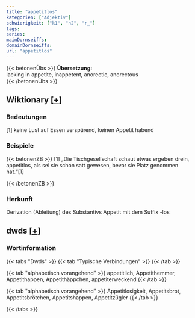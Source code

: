 ```yaml
---
title: "appetitlos"
kategorien: ["Adjektiv"]
schwierigkeit: ["k1", "h2", "r_"]
tags:
series:
mainDornseiffs:
domainDornseiffs:
url: "appetitlos"
---
```


{{< betonenÜbs >}}
**Übersetzung:**  
lacking in appetite, inappetent, anorectic, anorectous  
{{< /betonenÜbs >}}

## Wiktionary [[+](https://de.wiktionary.org/wiki/appetitlos)]

### Bedeutungen
[1] keine Lust auf Essen verspürend, keinen Appetit habend  

### Beispiele
{{< betonenZB >}}
[1] „Die Tischgesellschaft schaut etwas ergeben drein, appetitlos, als sei sie schon satt gewesen, bevor sie Platz genommen hat.“[1]  

{{< /betonenZB >}}
### Herkunft
Derivation (Ableitung) des Substantivs Appetit mit dem Suffix -los  



## dwds [[+](https://www.dwds.de/wb/appetitlos)]

### Wortinformation
{{< tabs "Dwds" >}}
{{< tab "Typische Verbindungen" >}}
{{< /tab >}}

{{< tab "alphabetisch vorangehend" >}}
appetitlich, Appetithemmer, Appetithappen, Appetithäppchen, appetiterweckend
{{< /tab >}}

{{< tab "alphabetisch vorangehend" >}}
Appetitlosigkeit, Appetitsbrot, Appetitsbrötchen, Appetitshappen, Appetitzügler
{{< /tab >}}

{{< /tabs >}}

